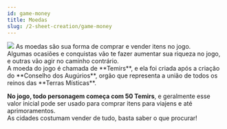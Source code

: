 ```yaml
---
id: game-money
title: Moedas
slug: /2-sheet-creation/game-money
---
```


<img src="https://fabulas-e-goblins-book.s3-us-west-2.amazonaws.com/criando-seu-personagem/moedas.png"/>
As moedas são sua forma de comprar e vender itens no jogo. <br/>
Algumas ocasiões e conquistas vão te fazer aumentar sua riqueza no jogo, e outras vão agir no caminho contrário. <br/>
A moeda do jogo é chamada de **Temirs**, e ela foi criada após a criação do **Conselho dos Augúrios**, orgão que representa a união de todos os reinos das **Terras Místicas**.

**No jogo, todo personagem começa com 50 Temirs**, e geralmente esse valor inicial pode ser usado para comprar itens para viajens e até aprimoramentos. <br/>
As cidades costumam vender de tudo, basta saber o que procurar!
